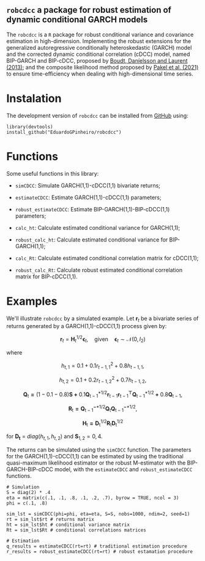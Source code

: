 ## `robcdcc` a package for robust estimation of dynamic conditional GARCH models

The `robcdcc` is a `R` package for robust conditional variance and covariance estimation in high-dimension. Implementing the robust extensions for the generalized autoregressive conditionally heteroskedastic (GARCH) model and the corrected dynamic conditional correlation
(cDCC) model, named BIP-GARCH and BIP-cDCC, proposed by [Boudt, Daníelsson and Laurent (2013)](https://doi.org/10.1016/j.ijforecast.2012.06.003); and the composite likelihood method proposed by [Pakel et al. (2021)](https://doi.org/10.1080/07350015.2020.1713795) to ensure time-efficiency when dealing with high-dimensional time series. 

# Instalation

The development version of `robcdcc` can be installed from
[GitHub](https://github.com/) using:

    library(devtools)
    install_github("EduardoGPinheiro/robcdcc")

# Functions

Some useful functions in this library:

-   `simCDCC`: Simulate GARCH(1,1)-cDCC(1,1) bivariate returns;

-   `estimateCDCC`: Estimate GARCH(1,1)-cDCC(1,1) parameters;

-   `robust_estimateCDCC`: Estimate BIP-GARCH(1,1)-BIP-cDCC(1,1)
    parameters;
    
-   `calc_ht`: Calculate estimated conditional variance for GARCH(1,1);

-   `robust_calc_ht`: Calculate estimated conditional variance for
    BIP-GARCH(1,1);
    
-   `calc_Rt`: Calculate estimated conditional correlation matrix for
    cDCC(1,1);
    
-   `robust_calc_Rt`: Calculate robust estimated conditional correlation matrix
    for BIP-cDCC(1,1).

# Examples

We'll illustrate `robcdcc` by a simulated example. Let $\mathbf{r}_t$ be
a bivariate series of returns generated by a GARCH(1,1)-cDCC(1,1)
process given by:

$$
\mathbf{r}_t = \mathbf{H}_t^{1/2} \boldsymbol{\epsilon}_t, \quad \text{given} 
\quad \boldsymbol{\epsilon}_t \sim \mathcal{N}(0, I_2)
$$

where

$$
h_{t, 1} = 0.1 + 0.1 r_{t-1, 1}^2 + 0.8 h_{t-1, 1},  
$$ 

$$
h_{t, 2} = 0.1 + 0.2 r_{t-1, 2}^2 + 0.7 h_{t-1, 2}, 
$$

$$ 
\mathbf{Q_{\mathrm{t}} = \mathrm{(1 - 0.1 - 0.8)} S +
\mathrm{0.1} Q_{\mathrm{t-1}}^{\mathrm{*1/2}} r_{\mathrm{t-1}} r_{\mathrm{t-1}}^\top Q_{\mathrm{t-1}}^{\mathrm{*1/2}} + 
\mathrm{0.8} Q_{\mathrm{t-1}}{\mathrm{,}}} 
$$ 

$$
\mathbf{R_{\mathrm{t}} = Q_{\mathrm{t-1}}^{-\mathrm{*1/2}}Q_{\mathrm{t}} Q_{\mathrm{t-1}}^{-\mathrm{*1/2}}}, 
$$

$$
\mathbf{H_{\mathrm{t}} = D_{\mathrm{t}}^{\mathrm{1/2}} R_{\mathrm{t}} D_{\mathrm{t}}^{\mathrm{1/2}}}
$$

for $\mathbf{D_t}$ = $diag(h_{t, 1}, h_{t, 2})$ and $\mathbf{S}_{1,2} = 0,4$. 

The returns can be simulated using the `simCDCC` function. The parameters for the GARCH(1,1)-cDCC(1,1) can be estimated by using the traditional quasi-maximum likelihood estimator or the robust M-estimator with the BIP-GARCH-BIP-cDCC model, with the `estimateCDCC` and `robust_estimateCDCC` functions. 

```
# Simulation
S = diag(2) * .4
eta = matrix(c(.1, .1, .8, .1, .2, .7), byrow = TRUE, ncol = 3)
phi = c(.1, .8)

sim_lst = simCDCC(phi=phi, eta=eta, S=S, nobs=1000, ndim=2, seed=1)
rt = sim_lst$rt # returns matrix
ht = sim_lst$ht # conditional variance matrix 
Rt = sim_lst$Rt # conditional correlations matrices

# Estimation
q_results = estimateCDCC(rt=rt) # traditional estimation procedure
r_results = robust_estimateCDCC(rt=rt) # robust estamation procedure
```
